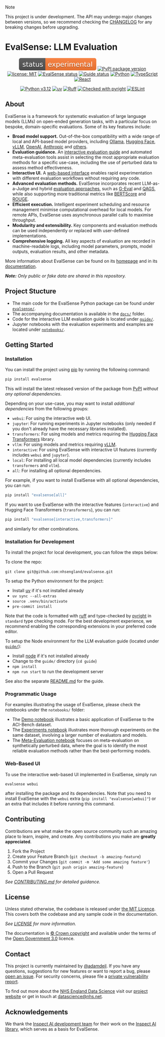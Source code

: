 > [!NOTE]
> This project is under development. The API may undergo major changes between versions, so we recommend checking the [CHANGELOG](https://github.com/nhsengland/evalsense/blob/main/CHANGELOG.md) for any breaking changes before upgrading.

# EvalSense: LLM Evaluation

<div align="center">

[![status: experimental](https://github.com/GIScience/badges/raw/master/status/experimental.svg)](https://github.com/GIScience/badges#experimental)
[![PyPI package version](https://img.shields.io/pypi/v/evalsense)](https://pypi.org/project/evalsense/)
[![license: MIT](https://img.shields.io/badge/License-MIT-brightgreen)](https://github.com/nhsengland/evalsense/blob/main/LICENCE)
[![EvalSense status](https://github.com/nhsengland/evalsense/actions/workflows/evalsense.yml/badge.svg)](https://github.com/nhsengland/evalsense/actions/workflows/evalsense.yml)
[![Guide status](https://github.com/nhsengland/evalsense/actions/workflows/guide.yml/badge.svg)](https://github.com/nhsengland/evalsense/actions/workflows/guide.yml)
[![Python](https://img.shields.io/badge/Python-3776AB?logo=python&logoColor=fff)](https://www.python.org/)
[![TypeScript](https://img.shields.io/badge/TypeScript-3178C6?logo=typescript&logoColor=fff)](https://www.typescriptlang.org/)
[![React](https://img.shields.io/badge/-React-61DAFB?logo=react&logoColor=white&style=flat)](https://react.dev/)

</div>
<div align="center">

[![Python v3.12](https://img.shields.io/badge/python-3.12-blue)](https://www.python.org/downloads/)
[![uv](https://img.shields.io/endpoint?url=https://raw.githubusercontent.com/astral-sh/uv/main/assets/badge/v0.json)](https://github.com/astral-sh/uv)
[![Ruff](https://img.shields.io/endpoint?url=https://raw.githubusercontent.com/astral-sh/ruff/main/assets/badge/v2.json)](https://github.com/astral-sh/ruff)
[![Checked with pyright](https://microsoft.github.io/pyright/img/pyright_badge.svg)](https://microsoft.github.io/pyright/)
[![ESLint](https://img.shields.io/badge/ESLint-3A33D1?logo=eslint)](https://eslint.org/)

</div>

## About

EvalSense is a framework for systematic evaluation of large language models (LLMs) on open-ended generation tasks, with a particular focus on bespoke, domain-specific evaluations. Some of its key features include:

- **Broad model support.** Out-of-the-box compatibility with a wide range of local and API-based model providers, including [Ollama](https://github.com/ollama/ollama), [Hugging Face](https://github.com/huggingface/transformers), [vLLM](https://github.com/vllm-project/vllm), [OpenAI](https://platform.openai.com/docs/api-reference/introduction), [Anthropic](https://docs.claude.com/en/home) and [others](https://inspect.aisi.org.uk/providers.html).
- **Evaluation guidance.** An [interactive evaluation guide](https://nhsengland.github.io/evalsense/guide) and automated meta-evaluation tools assist in selecting the most appropriate evaluation methods for a specific use-case, including the use of perturbed data to assess method effectiveness.
- **Interactive UI.** A [web-based interface](https://nhsengland.github.io/evalsense/docs/#web-based-ui) enables rapid experimentation with different evaluation workflows without requiring any code.
- **Advanced evaluation methods.** EvalSense incorporates recent LLM-as-a-Judge and hybrid [evaluation approaches](https://nhsengland.github.io/evalsense/docs/api-reference/evaluation/evaluators/), such as [G-Eval](https://nhsengland.github.io/evalsense/docs/api-reference/evaluation/evaluators/#evalsense.evaluation.evaluators.GEvalScoreCalculator) and [QAGS](https://nhsengland.github.io/evalsense/docs/api-reference/evaluation/evaluators/#evalsense.evaluation.evaluators.QagsConfig), while also supporting more traditional metrics like [BERTScore](https://nhsengland.github.io/evalsense/docs/api-reference/evaluation/evaluators/#evalsense.evaluation.evaluators.BertScoreCalculator) and [ROUGE](https://nhsengland.github.io/evalsense/docs/api-reference/evaluation/evaluators/#evalsense.evaluation.evaluators.RougeScoreCalculator).
- **Efficient execution.** Intelligent experiment scheduling and resource management minimise computational overhead for local models. For remote APIs, EvalSense uses asynchronous parallel calls to maximise throughput.
- **Modularity and extensibility.** Key components and evaluation methods can be used independently or replaced with user-defined implementations.
- **Comprehensive logging.** All key aspects of evaluation are recorded in machine-readable logs, including model parameters, prompts, model outputs, evaluation results, and other metadata.

More information about EvalSense can be found on its [homepage](https://nhsengland.github.io/evalsense/) and in its [documentation](https://nhsengland.github.io/evalsense/docs/).

_**Note:** Only public or fake data are shared in this repository._

## Project Stucture

- The main code for the EvalSense Python package can be found under [`evalsense/`](https://github.com/nhsengland/evalsense/tree/main/evalsense).
- The accompanying documentation is available in the [`docs/`](https://github.com/nhsengland/evalsense/tree/main/docs) folder.
- Code for the interactive LLM evaluation guide is located under [`guide/`](https://github.com/nhsengland/evalsense/tree/main/guide).
- Jupyter notebooks with the evaluation experiments and examples are located under [`notebooks/`](https://github.com/nhsengland/evalsense/tree/main/notebooks).

## Getting Started

### Installation

You can install the project using [pip](https://pip.pypa.io/en/stable/) by running the following command:

```bash
pip install evalsense
```

This will install the latest released version of the package from [PyPI](https://pypi.org/project/evalsense/) *without any optional dependencies*.

Depending on your use-case, you may want to install *additional dependencies* from the following groups:

- `webui`: For using the interactive web UI.
- `jupyter`: For running experiments in Jupyter notebooks (only needed if you don't already have the necessary libraries installed).
- `transformers`: For using models and metrics requiring the [Hugging Face Transformers](https://huggingface.co/docs/transformers/index) library.
- `vllm`: For using models and metrics requiring [vLLM](https://docs.vllm.ai/en/stable/).
- `interactive`: For using EvalSense with interactive UI features (currently includes `webui` and `jupyter`).
- `local`: For installing all local model dependencies (currently includes `transformers` and `vllm`).
- `all`: For installing all optional dependencies.

For example, if you want to install EvalSense with all optional dependencies, you can run:

```bash
pip install "evalsense[all]"
```

If you want to use EvalSense with the interactive features (`interactive`) and Hugging Face Transformers (`transformers`), you can run:

```bash
pip install "evalsense[interactive,transformers]"
```

and similarly for other combinations.

### Installation for Development

To install the project for local development, you can follow the steps below:

To clone the repo:

`git clone git@github.com:nhsengland/evalsense.git`

To setup the Python environment for the project:

- Install [uv](https://github.com/astral-sh/uv) if it's not installed already
- `uv sync --all-extras`
- `source .venv/bin/activate`
- `pre-commit install`

Note that the code is formatted with [ruff](https://github.com/astral-sh/ruff) and type-checked by [pyright](https://github.com/microsoft/pyright) in `standard` type checking mode. For the best development experience, we recommend enabling the corresponding extensions in your preferred code editor.

To setup the Node environment for the LLM evaluation guide (located under [`guide/`](https://github.com/nhsengland/evalsense/tree/main/guide)):

- Install [node](https://nodejs.org/en/download) if it's not installed already
- Change to the `guide/` directory (`cd guide`)
- `npm install`
- `npm run start` to run the development server

See also the separate [README.md](https://github.com/nhsengland/evalsense/tree/main/guide/README.md) for the guide.

### Programmatic Usage

For examples illustrating the usage of EvalSense, please check the notebooks under the `notebooks/` folder:

- The [Demo notebook](https://github.com/nhsengland/evalsense/blob/main/notebooks/Demo.ipynb) illustrates a basic application of EvalSense to the ACI-Bench dataset.
- The [Experiments notebook](https://github.com/nhsengland/evalsense/blob/main/notebooks/Experiments.ipynb) illustrates more thorough experiments on the same dataset, involving a larger number of evaluators and models.
- The [Meta-Evaluation notebook](https://github.com/nhsengland/evalsense/blob/main/notebooks/Meta-Evaluation.ipynb) focuses on meta-evaluation on synthetically perturbed data, where the goal is to identify the most reliable evaluation methods rather than the best-performing models.

### Web-Based UI

To use the interactive web-based UI implemented in EvalSense, simply run

```
evalsense webui
```

after installing the package and its dependencies. Note that you need to install EvalSense with the `webui` extra (`pip install "evalsense[webui]"`) or an extra that includes it before running this command.

## Contributing

Contributions are what make the open source community such an amazing place to learn, inspire, and create. Any contributions you make are **greatly appreciated**.

1. Fork the Project
2. Create your Feature Branch (`git checkout -b amazing-feature`)
3. Commit your Changes (`git commit -m 'Add some amazing feature'`)
4. Push to the Branch (`git push origin amazing-feature`)
5. Open a Pull Request

_See [CONTRIBUTING.md](./CONTRIBUTING.md) for detailed guidance._

## License

Unless stated otherwise, the codebase is released under [the MIT Licence][mit].
This covers both the codebase and any sample code in the documentation.

_See [LICENSE](./LICENSE) for more information._

The documentation is [© Crown copyright][copyright] and available under the terms
of the [Open Government 3.0][ogl] licence.

[mit]: LICENCE
[copyright]: http://www.nationalarchives.gov.uk/information-management/re-using-public-sector-information/uk-government-licensing-framework/crown-copyright/
[ogl]: http://www.nationalarchives.gov.uk/doc/open-government-licence/version/3/

## Contact

This project is currently maintained by [@adamdejl](https://github.com/adamdejl). If you have any questions, suggestions for new features or want to report a bug, please [open an issue](https://github.com/nhsengland/evalsense/issues/new/choose). For security concerns, please file a [private vulnerability report](https://github.com/nhsengland/evalsense/security/advisories/new).

To find out more about the [NHS England Data Science](https://nhsengland.github.io/datascience/) visit our [project website](https://nhsengland.github.io/datascience/our_work/) or get in touch at [datascience@nhs.net](mailto:datascience@nhs.net).

## Acknowledgements

We thank the [Inspect AI development team](https://github.com/UKGovernmentBEIS/inspect_ai/graphs/contributors) for their work on the [Inspect AI library](https://inspect.aisi.org.uk/), which serves as a basis for EvalSense.
